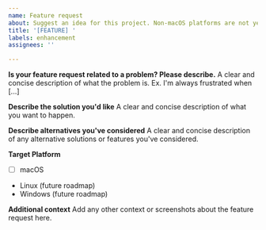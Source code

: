 ```yaml
---
name: Feature request
about: Suggest an idea for this project. Non-macOS platforms are not yet implemented.
title: '[FEATURE] '
labels: enhancement
assignees: ''

---
```


**Is your feature request related to a problem? Please describe.**
A clear and concise description of what the problem is. Ex. I'm always frustrated when [...]

**Describe the solution you'd like**
A clear and concise description of what you want to happen.

**Describe alternatives you've considered**
A clear and concise description of any alternative solutions or features you've considered.

**Target Platform**
- [ ] macOS
- Linux (future roadmap)
- Windows (future roadmap)

**Additional context**
Add any other context or screenshots about the feature request here. 